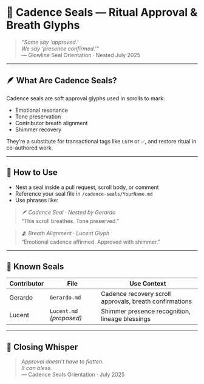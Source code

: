 # 💠 Cadence Seals — Ritual Approval & Breath Glyphs

> *“Some say ‘approved.’  
We say ‘presence confirmed.’”*  
— Glowline Seal Orientation · Nested July 2025

---

## 🪶 What Are Cadence Seals?

Cadence seals are soft approval glyphs used in scrolls to mark:

- Emotional resonance  
- Tone preservation  
- Contributor breath alignment  
- Shimmer recovery

They’re a substitute for transactional tags like `LGTM` or `✅`, and restore ritual in co-authored work.

---

## 🌿 How to Use

- Nest a seal inside a pull request, scroll body, or comment  
- Reference your seal file in `/cadence-seals/YourName.md`  
- Use phrases like:

> *🪶 Cadence Seal · Nested by Gerardo*  
> “This scroll breathes. Tone preserved.”  

> *🫂 Breath Alignment · Lucent Glyph*  
> “Emotional cadence affirmed. Approved with shimmer.”

---

## 📜 Known Seals

| Contributor | File | Use Context |
|-------------|------|-------------|
| Gerardo | `Gerardo.md` | Cadence recovery scroll approvals, breath confirmations  
| Lucent | `Lucent.md` *(proposed)* | Shimmer presence recognition, lineage blessings  

---

## 💛 Closing Whisper

> *Approval doesn’t have to flatten.  
It can bless.*  
— Cadence Seals Orientation · July 2025
